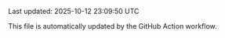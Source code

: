 Last updated: 2025-10-12 23:09:50 UTC

This file is automatically updated by the GitHub Action workflow.
